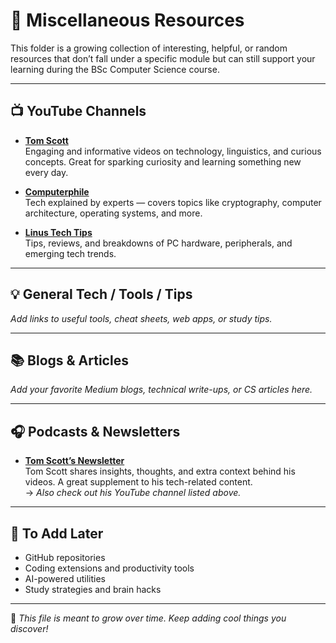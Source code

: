 # 🧩 Miscellaneous Resources

This folder is a growing collection of interesting, helpful, or random resources that don’t fall under a specific module but can still support your learning during the BSc Computer Science course.

---

## 📺 YouTube Channels

- **[Tom Scott](https://www.youtube.com/@TomScottGo)**  
  Engaging and informative videos on technology, linguistics, and curious concepts. Great for sparking curiosity and learning something new every day.

- **[Computerphile](https://www.youtube.com/@Computerphile)**  
  Tech explained by experts — covers topics like cryptography, computer architecture, operating systems, and more.

- **[Linus Tech Tips](https://www.youtube.com/@LinusTechTips)**  
  Tips, reviews, and breakdowns of PC hardware, peripherals, and emerging tech trends.

---

## 💡 General Tech / Tools / Tips

_Add links to useful tools, cheat sheets, web apps, or study tips._

---

## 📚 Blogs & Articles

_Add your favorite Medium blogs, technical write-ups, or CS articles here._

---

## 🎧 Podcasts & Newsletters

- **[Tom Scott’s Newsletter](https://www.tomscott.com/newsletter/)**  
  Tom Scott shares insights, thoughts, and extra context behind his videos. A great supplement to his tech-related content.  
  → _Also check out his YouTube channel listed above._

---

## 📂 To Add Later

- GitHub repositories
- Coding extensions and productivity tools
- AI-powered utilities
- Study strategies and brain hacks

---

📝 _This file is meant to grow over time. Keep adding cool things you discover!_
